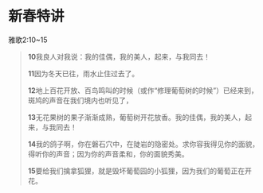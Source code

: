 # 新春特讲

雅歌2:10~15

> **10**我良人对我说：我的佳偶，我的美人，起来，与我同去！
>
> **11**因为冬天已往，雨水止住过去了。
>
> **12**地上百花开放、百鸟鸣叫的时候（或作“修理葡萄树的时候”）已经来到，斑鸠的声音在我们境内也听见了，
>
> **13**无花果树的果子渐渐成熟，葡萄树开花放香。我的佳偶，我的美人，起来，与我同去！
>
> **14**我的鸽子啊，你在磐石穴中，在陡岩的隐密处。求你容我得见你的面貌，得听你的声音；因为你的声音柔和，你的面貌秀美。
>
> **15**要给我们擒拿狐狸，就是毁坏葡萄园的小狐狸，因为我们的葡萄正在开花。


